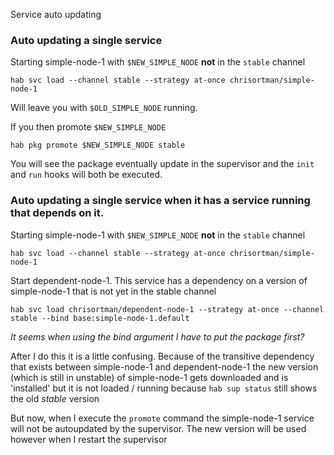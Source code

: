 Service auto updating

### Auto updating a single service

Starting simple-node-1 with `$NEW_SIMPLE_NODE` **not** in the `stable` channel

```
hab svc load --channel stable --strategy at-once chrisortman/simple-node-1
```

Will leave you with `$OLD_SIMPLE_NODE` running.

If you then promote `$NEW_SIMPLE_NODE`

```
hab pkg promote $NEW_SIMPLE_NODE stable
```

You will see the package eventually update in the supervisor and the `init` and `run` hooks will both be executed.

### Auto updating a single service when it has a service running that depends on it.

Starting simple-node-1 with `$NEW_SIMPLE_NODE` **not** in the `stable` channel

```
hab svc load --channel stable --strategy at-once chrisortman/simple-node-1
```

Start dependent-node-1. This service has a dependency on a version of simple-node-1 that is not yet in the stable channel

```
hab svc load chrisortman/dependent-node-1 --strategy at-once --channel stable --bind base:simple-node-1.default
```

_It seems when using the bind argument I have to put the package first?_

After I do this it is a little confusing. Because of the transitive dependency that exists between simple-node-1
and dependent-node-1 the new version (which is still in unstable) of simple-node-1 gets downloaded and is 'installed'
but it is not loaded / running because `hab sup status` still shows the old _stable_ version

But now, when I execute the `promote` command the simple-node-1 service will not be autoupdated by the supervisor. 
The new version will be used however when I restart the supervisor
